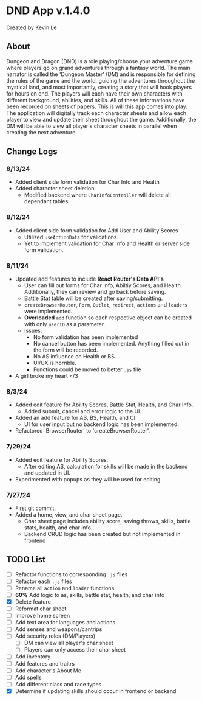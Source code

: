 # DND App v.1.4.0
Created by Kevin Le
## About
Dungeon and Dragon (DND) is a role playing/choose your adventure game where players go on grand adventures through a fantasy world. The main narrator is called the 'Dungeon Master' (DM) and is responsible for defining the rules of the game and the world, guiding the adventures throughout the mystical land, and most importantly, creating a story that will hook players for hours on end. The players will each have their own characters with different background, abilities, and skills. All of these informations have been recorded on sheets of papers. This is will this app comes into play. The application will digitally track each character sheets and allow each player to view and update their sheet throughout the game. Additionally, the DM will be able to view all player's character sheets in parallel when creating the next adventure.

## Change Logs
### 8/13/24
- Added client side form validation for Char Info and Health
- Added character sheet deletion
    - Modified backend where `CharInfoController` will delete all dependant tables
### 8/12/24
- Added client side form validation for Add User and Ability Scores
    - Utilized `useActionData` for validations.
    - Yet to implement validation for Char Info and Health or server side form validation.
### 8/11/24
- Updated add features to include **React Router's Data API's**
    - User can fill out forms for Char Info, Abiltiy Scores, and Health. Additionally, they can review and go back before saving. 
    - Battle Stat table will be created after saving/submitting.
    - `createBrowserRouter`, `Form`, `Outlet`, `redirect`, `actions` and `loaders` were implemented.
    - **Overloaded** `add` function so each respective object can be created with only `userID` as a parameter.
    - Issues:
        - No form validation has been implemented
        - No cancel button has been implemented. Anything filled out in the form will be recorded.
        - No AS influence on Health or BS.
        - UI/UX is horrible.
        - Functions could be moved to better `.js` file
- A girl broke my heart </3

### 8/3/24
- Added edit feature for Ability Scores, Battle Stat, Health, and Char Info.
    - Added submit, cancel and error logic to the UI.
- Added an add feature for AS, BS, Health, and CI.
    - UI for user input but no backend logic has been implemented.
- Refactored 'BrowserRouter' to 'createBrowserRouter'.
### 7/29/24
- Added edit feature for Ability Scores.
    - After editing AS, calculation for skills will be made in the backend and updated in UI.
- Experimented with popups as they will be used for editing.
### 7/27/24
- First git commit.
- Added a home, view, and char sheet page.
    - Char sheet page includes ability score, saving throws, skills, battle stats, health, and char info.
    - Backend CRUD logic has been created but not implemented in frontend

## TODO List
- [ ] Refactor functions to corresponding `.js` files
- [ ] Refactor each `.js` files
- [ ] Rename all `action` and `loader` functions
- [ ]  **60%** Add logic to as, skills, battle stat, health, and char info
- [x] Delete feature
- [ ] Reformat char sheet
- [ ] Improve home screen
- [ ] Add text area for languages and actions
- [ ] Add senses and weapons/cantrips
- [ ] Add security roles (DM/Players)
    - [ ] DM can view all player's char sheet
    - [ ] Players can only access their char sheet
- [ ] Add inventory
- [ ] Add features and traitrs
- [ ] Add character's About Me
- [ ] Add spells
- [ ] Add different class and race types
- [x] Determine if updating skills should occur in frontend or backend
